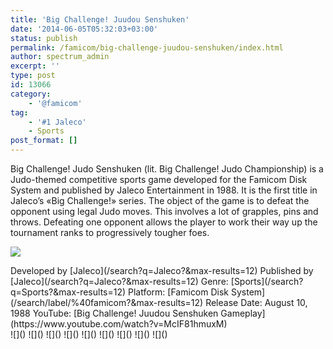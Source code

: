 ```yaml
---
title: 'Big Challenge! Juudou Senshuken'
date: '2014-06-05T05:32:03+03:00'
status: publish
permalink: /famicom/big-challenge-juudou-senshuken/index.html
author: spectrum_admin
excerpt: ''
type: post
id: 13066
category:
    - '@famicom'
tag:
    - '#1 Jaleco'
    - Sports
post_format: []
---
```

Big Challenge! Judo Senshuken (lit. Big Challenge! Judo Championship) is a Judo-themed competitive sports game developed for the Famicom Disk System and published by Jaleco Entertainment in 1988. It is the first title in Jaleco’s «Big Challenge!» series. The object of the game is to defeat the opponent using legal Judo moves. This involves a lot of grapples, pins and throws. Defeating one opponent allows the player to work their way up the tournament ranks to progressively tougher foes.

![](https://wsrv.nl/?url=https://images.launchbox-app.com/95acd1b5-88e2-46ee-8461-4a8e4b3ef157.jpg&output=webp&maxage=1d)

<div class="game-info">Developed by [Jaleco](/search?q=Jaleco?&max-results=12)  
Published by [Jaleco](/search?q=Jaleco?&max-results=12)  
Genre: [Sports](/search?q=Sports?&max-results=12)  
Platform: [Famicom Disk System](/search/label/%40famicom?&amp;max-results=12)  
Release Date: August 10, 1988  
YouTube: [Big Challenge! Juudou Senshuken Gameplay](https://www.youtube.com/watch?v=McIF81hmuxM)</div><div class="game-media">![]() ![]() ![]() ![]() ![]() ![]() ![]() ![]() ![]()</div>
